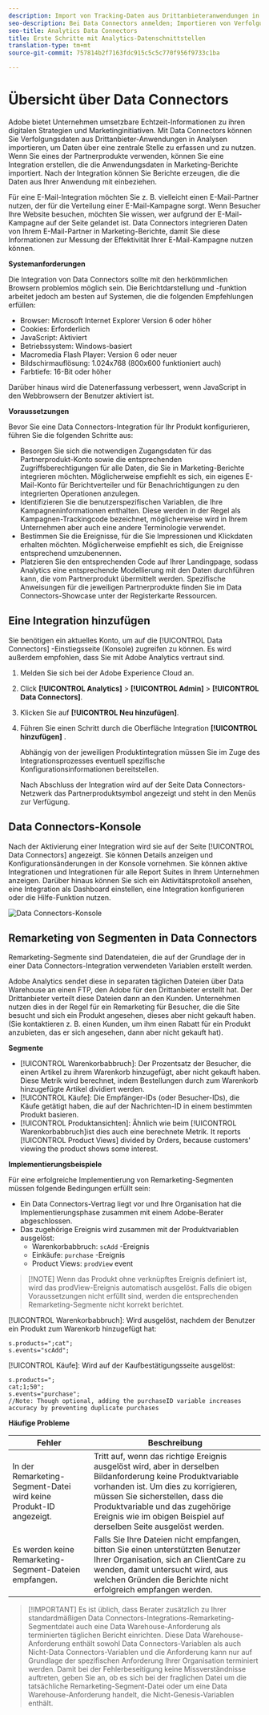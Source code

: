 ```yaml
---
description: Import von Tracking-Daten aus Drittanbieteranwendungen in Analytics
seo-description: Bei Data Connectors anmelden; Importieren von Verfolgungsdaten aus Drittanbieteranwendungen in Analytics, Hinzufügen von Integrationen und Data Connectors-Konsole.
seo-title: Analytics Data Connectors
title: Erste Schritte mit Analytics-Datenschnittstellen
translation-type: tm+mt
source-git-commit: 757814b2f7163fdc915c5c5c770f956f9733c1ba

---
```



# Übersicht über Data Connectors

Adobe bietet Unternehmen umsetzbare Echtzeit-Informationen zu ihren digitalen Strategien und Marketinginitiativen. Mit Data Connectors können Sie Verfolgungsdaten aus Drittanbieter-Anwendungen in Analysen importieren, um Daten über eine zentrale Stelle zu erfassen und zu nutzen. Wenn Sie eines der Partnerprodukte verwenden, können Sie eine Integration erstellen, die die Anwendungsdaten in Marketing-Berichte importiert. Nach der Integration können Sie Berichte erzeugen, die die Daten aus Ihrer Anwendung mit einbeziehen.

Für eine E-Mail-Integration möchten Sie z. B. vielleicht einen E-Mail-Partner nutzen, der für die Verteilung einer E-Mail-Kampagne sorgt. Wenn Besucher Ihre Website besuchen, möchten Sie wissen, wer aufgrund der E-Mail-Kampagne auf der Seite gelandet ist. Data Connectors integrieren Daten von Ihrem E-Mail-Partner in Marketing-Berichte, damit Sie diese Informationen zur Messung der Effektivität Ihrer E-Mail-Kampagne nutzen können.

**Systemanforderungen**

Die Integration von Data Connectors sollte mit den herkömmlichen Browsern problemlos möglich sein. Die Berichtdarstellung und -funktion arbeitet jedoch am besten auf Systemen, die die folgenden Empfehlungen erfüllen:

* Browser: Microsoft Internet Explorer Version 6 oder höher
* Cookies: Erforderlich
* JavaScript: Aktiviert
* Betriebssystem: Windows-basiert
* Macromedia Flash Player: Version 6 oder neuer
* Bildschirmauflösung: 1.024x768 (800x600 funktioniert auch)
* Farbtiefe: 16-Bit oder höher

Darüber hinaus wird die Datenerfassung verbessert, wenn JavaScript in den Webbrowsern der Benutzer aktiviert ist.

**Voraussetzungen**

Bevor Sie eine Data Connectors-Integration für Ihr Produkt konfigurieren, führen Sie die folgenden Schritte aus:

* Besorgen Sie sich die notwendigen Zugangsdaten für das Partnerprodukt-Konto sowie die entsprechenden Zugriffsberechtigungen für alle Daten, die Sie in Marketing-Berichte integrieren möchten. Möglicherweise empfiehlt es sich, ein eigenes E-Mail-Konto für Berichtverteiler und für Benachrichtigungen zu den integrierten Operationen anzulegen.
* Identifizieren Sie die benutzerspezifischen Variablen, die Ihre Kampagneninformationen enthalten. Diese werden in der Regel als Kampagnen-Trackingcode bezeichnet, möglicherweise wird in Ihrem Unternehmen aber auch eine andere Terminologie verwendet.
* Bestimmen Sie die Ereignisse, für die Sie Impressionen und Klickdaten erhalten möchten. Möglicherweise empfiehlt es sich, die Ereignisse entsprechend umzubenennen.
* Platzieren Sie den entsprechenden Code auf Ihrer Landingpage, sodass Analytics eine entsprechende Modellierung mit den Daten durchführen kann, die vom Partnerprodukt übermittelt werden. Spezifische Anweisungen für die jeweiligen Partnerprodukte finden Sie im Data Connectors-Showcase unter der Registerkarte Ressourcen.

## Eine Integration hinzufügen

Sie benötigen ein aktuelles Konto, um auf die [!UICONTROL Data Connectors] -Einstiegsseite (Konsole) zugreifen zu können. Es wird außerdem empfohlen, dass Sie mit Adobe Analytics vertraut sind.

1. Melden Sie sich bei der Adobe Experience Cloud an.
1. Click **[!UICONTROL Analytics]** &gt; **[!UICONTROL Admin]** &gt; **[!UICONTROL Data Connectors]**.
1. Klicken Sie auf **[!UICONTROL Neu hinzufügen]**.
1. Führen Sie einen Schritt durch die Oberfläche Integration **[!UICONTROL hinzufügen]** .

   Abhängig von der jeweiligen Produktintegration müssen Sie im Zuge des Integrationsprozesses eventuell spezifische Konfigurationsinformationen bereitstellen.

   Nach Abschluss der Integration wird auf der Seite Data Connectors-Netzwerk das Partnerproduktsymbol angezeigt und steht in den Menüs zur Verfügung.

## Data Connectors-Konsole

Nach der Aktivierung einer Integration wird sie auf der Seite [!UICONTROL Data Connectors] angezeigt. Sie können Details anzeigen und Konfigurationsänderungen in der Konsole vornehmen. Sie können aktive Integrationen und Integrationen für alle Report Suites in Ihrem Unternehmen anzeigen. Darüber hinaus können Sie sich ein Aktivitätsprotokoll ansehen, eine Integration als Dashboard einstellen, eine Integration konfigurieren oder die Hilfe-Funktion nutzen.

![Data Connectors-Konsole](assets/data-connectors-console.png)

## Remarketing von Segmenten in Data Connectors

Remarketing-Segmente sind Datendateien, die auf der Grundlage der in einer Data Connectors-Integration verwendeten Variablen erstellt werden.

Adobe Analytics sendet diese in separaten täglichen Dateien über Data Warehouse an einen FTP, den Adobe für den Drittanbieter erstellt hat. Der Drittanbieter verteilt diese Dateien dann an den Kunden. Unternehmen nutzen dies in der Regel für ein Remarketing für Besucher, die die Site besucht und sich ein Produkt angesehen, dieses aber nicht gekauft haben. (Sie kontaktieren z. B. einen Kunden, um ihm einen Rabatt für ein Produkt anzubieten, das er sich angesehen, dann aber nicht gekauft hat).

**Segmente**

* [!UICONTROL Warenkorbabbruch]: Der Prozentsatz der Besucher, die einen Artikel zu ihrem Warenkorb hinzugefügt, aber nicht gekauft haben. Diese Metrik wird berechnet, indem Bestellungen durch zum Warenkorb hinzugefügte Artikel dividiert werden.
* [!UICONTROL Käufe]: Die Empfänger-IDs (oder Besucher-IDs), die Käufe getätigt haben, die auf der Nachrichten-ID in einem bestimmten Produkt basieren.
* [!UICONTROL Produktansichten]: Ähnlich wie beim [!UICONTROL Warenkorbabbruch]ist dies auch eine berechnete Metrik. It reports [!UICONTROL Product Views] divided by Orders, because customers' viewing the product shows some interest.

**Implementierungsbeispiele**

Für eine erfolgreiche Implementierung von Remarketing-Segmenten müssen folgende Bedingungen erfüllt sein:

* Ein Data Connectors-Vertrag liegt vor und Ihre Organisation hat die Implementierungsphase zusammen mit einem Adobe-Berater abgeschlossen.
* Das zugehörige Ereignis wird zusammen mit der Produktvariablen ausgelöst:
   * Warenkorbabbruch: `scAdd` -Ereignis
   * Einkäufe: `purchase` -Ereignis
   * Product Views: `prodView` event

> [!NOTE] Wenn das Produkt ohne verknüpftes Ereignis definiert ist, wird das prodView-Ereignis automatisch ausgelöst.
Falls die obigen Voraussetzungen nicht erfüllt sind, werden die entsprechenden Remarketing-Segmente nicht korrekt berichtet.

[!UICONTROL Warenkorbabbruch]: Wird ausgelöst, nachdem der Benutzer ein Produkt zum Warenkorb hinzugefügt hat:

```
s.products=";cat";
s.events="scAdd";
```

[!UICONTROL Käufe]: Wird auf der Kaufbestätigungsseite ausgelöst:

```
s.products=";
cat;1;50";
s.events="purchase";
//Note: Though optional, adding the purchaseID variable increases accuracy by preventing duplicate purchases
```

**Häufige Probleme**

| Fehler | Beschreibung |
| -----------| ---------- |  
| In der Remarketing-Segment-Datei wird keine Produkt-ID angezeigt. | Tritt auf, wenn das richtige Ereignis ausgelöst wird, aber in derselben Bildanforderung keine Produktvariable vorhanden ist. Um dies zu korrigieren, müssen Sie sicherstellen, dass die Produktvariable und das zugehörige Ereignis wie im obigen Beispiel auf derselben Seite ausgelöst werden. |
| Es werden keine Remarketing-Segment-Dateien empfangen. | Falls Sie Ihre Dateien nicht empfangen, bitten Sie einen unterstützten Benutzer Ihrer Organisation, sich an ClientCare zu wenden, damit untersucht wird, aus welchen Gründen die Berichte nicht erfolgreich empfangen werden. |


> [!IMPORTANT] Es ist üblich, dass Berater zusätzlich zu Ihrer standardmäßigen Data Connectors-Integrations-Remarketing-Segmentdatei auch eine Data Warehouse-Anforderung als terminierten täglichen Bericht einrichten. Diese Data Warehouse-Anforderung enthält sowohl Data Connectors-Variablen als auch Nicht-Data Connectors-Variablen und die Anforderung kann nur auf Grundlage der spezifischen Anforderung Ihrer Organisation terminiert werden. Damit bei der Fehlerbeseitigung keine Missverständnisse auftreten, geben Sie an, ob es sich bei der fraglichen Datei um die tatsächliche Remarketing-Segment-Datei oder um eine Data Warehouse-Anforderung handelt, die Nicht-Genesis-Variablen enthält.
